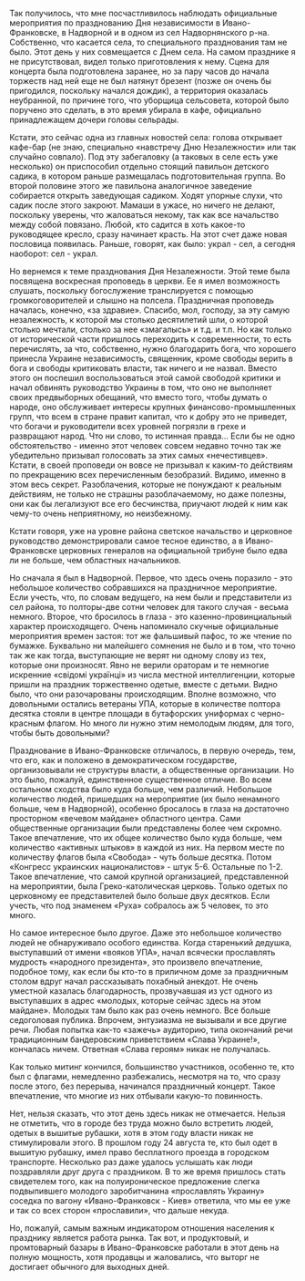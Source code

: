 Так получилось, что мне посчастливилось наблюдать официальные мероприятия по празднованию Дня независимости в Ивано-Франковске, в Надворной и в одном из сел Надворнянского р-на. Собственно, что касается села, то специального празднования там не было. Этот день у них совмещается с Днем села. На самом празднике я не присутствовал, видел только приготовления к нему. Сцена для концерта была подготовлена заранее, но за пару часов до начала торжеств над ней еще не был натянут брезент (позже он очень бы пригодился, поскольку начался дождик), а территория оказалась неубранной, по причине того, что уборщица сельсовета, которой было поручено это сделать, в это время убирала в кафе, официально принадлежащем дочери головы сельрады.

Кстати, это сейчас одна из главных новостей села: голова открывает кафе-бар (не знаю, специально «навстречу Дню Незалежности» или так случайно совпало). Под эту забегаловку (а таковых в селе есть уже несколько) он приспособил отдельно стоящий павильон детского садика, в котором раньше размещалась подготовительная группа. Во второй половине этого же павильона аналогичное заведение собирается открыть заведующая садиком. Ходят упорные слухи, что садик после этого закроют. Мамаши в ужасе, но ничего не делают, поскольку уверены, что жаловаться некому, так как все начальство между собой повязано. Любой, кто садится в хоть какое-то руководящее кресло, сразу начинает красть. На этот счет даже новая пословица появилась. Раньше, говорят, как было: украл - сел, а сегодня наоборот: сел - украл.

Но вернемся к теме празднования Дня Незалежности. Этой теме была посвящена воскресная проповедь в церкви. Ее я имел возможность слушать, поскольку богослужение транслируется с помощью громкоговорителей и слышно на полсела. Праздничная проповедь началась, конечно, «за здравие». Спасибо, мол, господу, за эту самую незалежность, к которой мы столько десятилетий шли, о которой столько мечтали, столько за нее «змагалысь» и т.д. и т.п. Но как только от исторической части пришлось переходить к современности, то есть перечислять, за что, собственно, нужно благодарить бога, что хорошего принесла Украине независимость, священник, кроме свободы верить в бога и свободы критиковать власти, так ничего и не назвал. Вместо этого он поспешил воспользоваться этой самой свободой критики и начал обвинять руководство Украины в том, что оно не выполняет своих предвыборных обещаний, что вместо того, чтобы думать о народе, оно обслуживает интересы крупных финансово-промышленных групп, что всем в стране правит капитал, что к добру это не приведет, что богачи и руководители всех уровней погрязли в грехе и развращают народ. Что ни слово, то истинная правда... Если бы не одно обстоятельство - именно этот человек совсем недавно точно так же убедительно призывал голосовать за этих самых «нечестивцев». Кстати, в своей проповеди он вовсе не призывал к каким-то действиям по прекращению всех перечисленным безобразий. Видимо, именно в этом весь секрет. Разоблачения, которые не понуждают к реальным действиям, не только не страшны разоблачаемому, но даже полезны, они как бы легализуют все его бесчинства, приучают людей к ним как чему-то очень неприятному, но неизбежному.

Кстати говоря, уже на уровне района светское начальство и церковное руководство демонстрировали самое тесное единство, а в Ивано-Франковске церковных генералов на официальной трибуне было едва ли не больше, чем областных начальников.

Но сначала я был в Надворной. Первое, что здесь очень поразило - это небольшое количество собравшихся на праздничное мероприятие. Если учесть, что, по словам ведущего, на нем были и представители из сел района, то полторы-две сотни человек для такого случая - весьма немного. Второе, что бросилось в глаза - это казенно-провинциальный характер происходящего. Очень напоминало скучные официальные мероприятия времен застоя: тот же фальшивый пафос, то же чтение по бумажке. Буквально ни малейшего сомнения не было и в том, что точно так же как тогда, выступающие не верят ни одному слову из тех, которые они произносят. Явно не верили ораторам и те немногие искренние «свідомі українці» из числа местной интеллигенции, которые пришли на праздник торжественно одетые, вместе с детьми. Видно было, что они разочарованы происходящим. Вполне возможно, что довольными остались ветераны УПА, которые в количестве полтора десятка стояли в центре площади в бутафорских униформах с черно-красным флагом. Но много ли нужно этим немолодым людям, для того, чтобы быть довольными?

Празднование в Ивано-Франковске отличалось, в первую очередь, тем, что его, как и положено в демократическом государстве, организовывали не структуры власти, а общественные организации. Но это было, пожалуй, единственное существенное отличие. Во всем остальном сходства было куда больше, чем различий. Небольшое количество людей, пришедших на мероприятие (их было ненамного больше, чем в Надворной), особенно бросалось в глаза на достаточно просторном «вечевом майдане» областного центра. Сами общественные организации были представлены более чем скромно. Такое впечатление, что их общее количество было куда больше, чем количество «активных штыков» в каждой из них. На первом месте по количеству флагов была «Свобода» - чуть больше десятка. Потом «Конгресс украинских националистов» - штук 5-6. Остальные по 1-2. Такое впечатление, что самой крупной организацией, представленной на мероприятии, была Греко-католическая церковь. Только одетых по церковному ее представителей было больше двух десятков. Если учесть, что под знаменем «Руха» собралось аж 5 человек, то это много.

Но самое интересное было другое. Даже это небольшое количество людей не обнаруживало особого единства. Когда старенький дедушка, выступавший от имени «вояков УПА», начал всячески прославлять мудрость «народного президента», это произвело впечатление, подобное тому, как если бы кто-то в приличном доме за праздничным столом вдруг начал рассказывать похабный анекдот. Не очень уместной казалась благодарность, прозвучавшая из уст одного из выступавших в адрес «молодых, которые сейчас здесь на этом майдане». Молодых там было как раз очень немного. Все больше седоголовая публика. Впрочем, энтузиазма не вызывали и все другие речи. Любая попытка как-то «зажечь» аудиторию, типа окончаний речи традиционным бандеровским приветствием «Слава Украине!», кончалась ничем. Ответная «Слава героям» никак не получалась.

Как только митинг кончился, большинство участников, особенно те, кто был с флагами, немедленно разбежались, несмотря на то, что сразу после этого, без перерыва, начинался праздничный концерт. Такое впечатление, что многие из них отбывали какую-то повинность.

Нет, нельзя сказать, что этот день здесь никак не отмечается. Нельзя не отметить, что в городе без труда можно было встретить людей, одетых в вышитые рубашки, хотя в этом году власти никак не стимулировали этого. В прошлом году 24 августа те, кто был одет в вышитую рубашку, имел право бесплатного проезда в городском транспорте. Несколько раз даже удалось услышать как люди поздравляли друг друга с праздником. В то же время пришлось стать свидетелем того, как на полуироническое предложение слегка подвыпившего молодого заробитчанина «прославлять Украину» соседка по вагону «Ивано-Франковск - Киев» ответила, что мы ее уже и так со всех сторон «прославили», что дальше некуда.

Но, пожалуй, самым важным индикатором отношения населения к празднику является работа рынка. Так вот, и продуктовый, и промтоварный базары в Ивано-Франковске работали в этот день на полную мощность, хотя продавцы и жаловались, что выторг не достигает обычного для выходных дней.